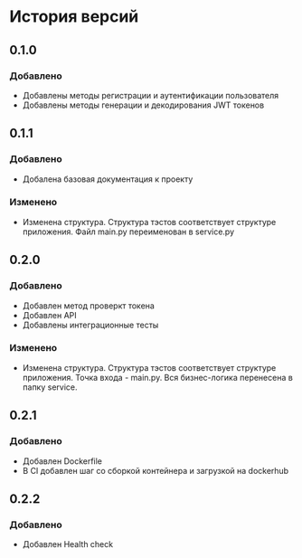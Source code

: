 # История версий

## 0.1.0
### Добавлено
- Добавлены методы регистрации и аутентификации пользователя
- Добавлены методы генерации и декодирования JWT токенов

## 0.1.1
### Добавлено
- Добалена базовая документация к проекту
### Изменено
- Изменена структура. Структура тэстов соответствует структуре приложения. Файл main.py переименован в service.py

## 0.2.0
### Добавлено
- Добавлен метод проверкт токена
- Добавлен API
- Добавлены интеграционные тесты
### Изменено
- Изменена структура. Структура тэстов соответствует структуре приложения. Точка входа - main.py. Вся бизнес-логика перенесена в папку service.

## 0.2.1
### Добавлено
- Добавлен Dockerfile
- В CI добавлен шаг со сборкой контейнера и загрузкой на dockerhub

## 0.2.2
### Добавлено
- Добавлен Health check
